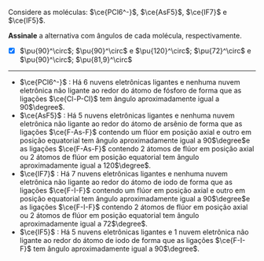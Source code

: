 Considere as moléculas: $\ce{PCl6^-}$, $\ce{AsF5}$, $\ce{IF7}$ e $\ce{IF5}$.

**Assinale** a alternativa com ângulos de cada molécula, respectivamente.

- [x] $\pu{90}^\circ$; $\pu{90}^\circ$ e $\pu{120}^\circ$; $\pu{72}^\circ$ e $\pu{90}^\circ$; $\pu{81,9}^\circ$

---

- $\ce{PCl6^-}$ : Há 6 nuvens eletrônicas ligantes e nenhuma nuvem eletrônica não ligante ao redor do átomo de fósforo de forma que as ligações $\ce{Cl-P-Cl}$ tem ângulo aproximadamente igual a 90$\degree$.
- $\ce{AsF5}$ : Há 5 nuvens eletrônicas ligantes e nenhuma nuvem eletrônica não ligante ao redor do átomo de arsênio de forma que as ligações $\ce{F-As-F}$ contendo um flúor em posição axial e outro em posição equatorial tem ângulo aproximadamente igual a 90$\degree$e as ligações $\ce{F-As-F}$ contendo 2 átomos de flúor em posição axial ou 2 átomos de flúor em posição equatorial tem ângulo aproximadamente igual a 120$\degree$.
- $\ce{IF7}$ : Há 7 nuvens eletrônicas ligantes e nenhuma nuvem eletrônica não ligante ao redor do átomo de iodo de forma que as ligações $\ce{F-I-F}$ contendo um flúor em posição axial e outro em posição equatorial tem ângulo aproximadamente igual a 90$\degree$e as ligações $\ce{F-I-F}$ contendo 2 átomos de flúor em posição axial ou 2 átomos de flúor em posição equatorial tem ângulo aproximadamente igual a 72$\degree$.
- $\ce{IF5}$ : Há 5 nuvens eletrônicas ligantes e 1 nuvem eletrônica não ligante ao redor do átomo de iodo de forma que as ligações $\ce{F-I-F}$ tem ângulo aproximadamente igual a 90$\degree$.

